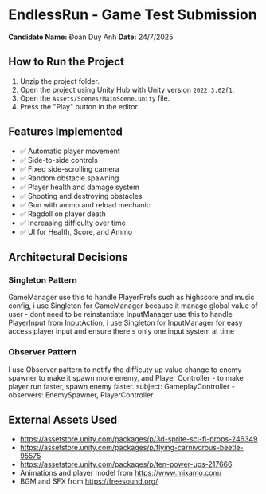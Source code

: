 # EndlessRun - Game Test Submission

**Candidate Name:** Đoàn Duy Anh
**Date:** 24/7/2025

## How to Run the Project

1.  Unzip the project folder.
2.  Open the project using Unity Hub with Unity version `2022.3.62f1`.
3.  Open the `Assets/Scenes/MainScene.unity` file.
4.  Press the "Play" button in the editor.

## Features Implemented

- ✅ Automatic player movement
- ✅ Side-to-side controls
- ✅ Fixed side-scrolling camera
- ✅ Random obstacle spawning
- ✅ Player health and damage system
- ✅ Shooting and destroying obstacles
- ✅ Gun with ammo and reload mechanic
- ✅ Ragdoll on player death
- ✅ Increasing difficulty over time
- ✅ UI for Health, Score, and Ammo

## Architectural Decisions

### Singleton Pattern
GameManager use this to handle PlayerPrefs such as highscore and music config, i use Singleton for GameManager because it manage global value of user - dont need to be reinstantiate
InputManager use this to handle PlayerInput from InputAction, i use Singleton for InputManager for easy access player input and ensure there's only one input system at time


### Observer Pattern
I use Observer pattern to notify the difficuty up value change to enemy spawner to make it spawn more enemy, and Player Controller - to make player run faster, spawn enemy faster.
subject: GameplayController - observers: EnemySpawner, PlayerController


## External Assets Used

- https://assetstore.unity.com/packages/p/3d-sprite-sci-fi-props-246349
- https://assetstore.unity.com/packages/p/flying-carnivorous-beetle-95575
- https://assetstore.unity.com/packages/p/ten-power-ups-217666
- Animations and player model from https://www.mixamo.com/
- BGM and SFX from https://freesound.org/


